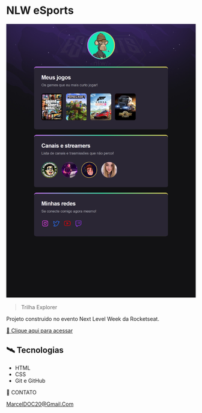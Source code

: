 # NLW eSports 

![Preview](./.Github/Preview.png)

> Trilha Explorer

Projeto construido no evento Next Level Week da Rocketseat.

[ 🔗 Clique aqui para acessar](https://marcelcrr.github.io/NLW-eSports/)

## 🛰️ Tecnologias

- HTML
- CSS
- Git e GitHub

💚 CONTATO

MarcelDOC20@Gmail.Com